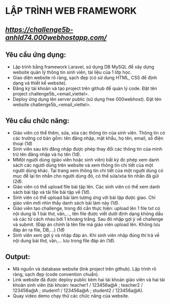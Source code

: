 # LẬP TRÌNH WEB FRAMEWORK   
## _https://challenge5b-anhld74.000webhostapp.com/_

## Yêu cầu ứng dụng: 
- Lập trình bằng framework Laravel, sử dụng DB MySQL để xây dựng
website quản lý thông tin sinh viên, tài liệu của 1 lớp học.
- Giao diện website rõ ràng, sạch đẹp (có sử dụng HTML, CSS để định
 dạng và thiết kế website).
- Đăng ký tài khoản và tạo project trên github để quản lý code. Đặt tên
project challenge5b_&lt;email_viettel&gt;.
- Deploy ứng dụng lên server public (sử dụng free 000webhost). Đặt tên
website challenge5b_&lt;email_viettel&gt;. 

## Yêu cầu chức năng: 

- Giáo viên có thể thêm, sửa, xóa các thông tin của sinh viên. Thông tin có
các trường cơ bản gồm: tên đăng nhập, mật khẩu, họ tên, email, số điện
thoại (1đ)
- Sinh viên sau khi đăng nhập được phép thay đổi các thông tin của mình
trừ tên đăng nhập và họ tên (1đ).
- MMột người dùng (giáo viên hoặc sinh viên) bất kỳ đc phép xem danh
sách các người dùng trên website và xem thông tin chi tiết của một
người dùng khác. Tại trang xem thông tin chi tiết của một người dùng có
mục để lại tin nhắn cho người dùng đó, có thể sửa/xóa tin nhắn đã gửi
(2đ).
- Giáo viên có thể upload file bài tập lên. Các sinh viên có thể xem
danh sách bài tập và tải file bài tập về (1đ).
- Sinh viên có thể upload bài làm tương ứng với bài tập được giao.
Chỉ giáo viên mới nhìn thấy danh sách bài làm này (1đ).
- Giáo viên tạo challenge, trong đó cần thực hiện: upload lên 1 file
txt có nội dung là 1 bài thơ, văn,…, tên file được viết dưới định
dạng không dấu và các từ cách nhau bởi 1 khoảng trắng. Sau đó
nhập gợi ý về challenge và submit. (Đáp án chính là tên file mà
giáo viên upload lên. Không lưu đáp án ra file, DB,…) (1đ)
- Sinh viên xem gợi ý và nhập đáp án. Khi sinh viên nhập đúng thì
trả về nội dung bài thơ, văn,… lưu trong file đáp án (1đ).

## Output: 

- Mã nguồn và database website (link project trên github). Lập trình rõ ràng,
sạch đẹp (code convention chuẩn).
- Link website đã được deploy public kèm hai tài khoản giáo viên và hai tài
khoản sinh viên (tài khoản: teacher1 / 123456a@A ; teacher2 / 123456a@A
; student1 / 123456a@A ; student2 / 123456a@A).
- Quay video demo chạy thử các chức năng của website.


